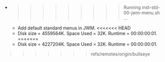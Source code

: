 * >>>>>>>>> Running inst-std-00-jwm-menu.sh ...
  * Add default standard menus in JWM.
<<<<<<< HEAD
  * Disk size = 4559564K. Space Used = 32K. Runtime = 00:00:00:01.
=======
  * Disk size = 4227204K. Space Used = 32K. Runtime = 00:00:00:01.
>>>>>>> refs/remotes/origin/bullseye

